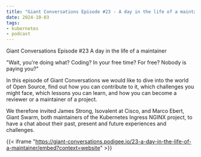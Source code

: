 ```yaml
---
title: "Giant Conversations Episode #23 - A day in the life of a maintainer"
date: 2024-10-03
tags:
- kubernetes
- podcast
---
```


Giant Conversations Episode #23 A day in the life of a maintainer

"Wait, you're doing what? Coding? In your free time? For free? Nobody is paying you?"

In this episode of Giant Conversations we would like to dive into the world of Open Source, find out how you can contribute to it, which challenges you might face, which lessons you can learn, and how you can become a reviewer or a maintainer of a project.

We therefore invited James Strong, Isovalent at Cisco, and Marco Ebert, Giant Swarm, both maintainers of the Kubernetes Ingress NGINX project, to have a chat about their past, present and future experiences and challenges.

{{< iframe "https://giant-conversations.podigee.io/23-a-day-in-the-life-of-a-maintainer/embed?context=website" >}}
